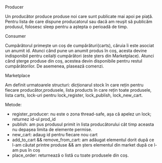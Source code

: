 Producer

Un producător produce produse noi care sunt publicate mai apoi pe piață.
Pentru lista de care dispune producatorul sau dacă am reușit să publicăm
produsul, folosesc sleep pentru a aștepta o perioadă de timp.

Consumer

Cumpărătorul primește un coș de cumpărături(carts), căruia îi este asociat un
anumit id. Atunci când pune un anumit produs în coș, acesta devine indisponibil
pentru ceilalți cumpărători (este șters din Marketplace). Atunci când șterge
produse din coș, acestea devin disponibile pentru restul cumpărătorilor.
De asemenea, plasează comenzi.

Marketplace

Am definit urmatoarele structuri:
dicționarul stock în care rețin pentru fiecare producător,produsele, lista
products în care rețin toate produsele, lista carts, lock-uri pentru
lock_register, lock_publish, lock_new_cart.

Metode:
- register_producer: nu este o zona thread-safe, așa că
apelez un lock; returnez id-ul prod_id
- publish: am pus produsul primit in lista producătorului cât timp
aceasta nu depașea limita de elemente permise.
- new_cart: adaug id pentru fiecare nou cart
- add_to_cart && remove_from_cart: am adăugat elementul dorit
după ce l-am căutat printre produse && am șters elementul din market
după ce l-am pus în coș
- place_order: returnează o listă cu toate produsele din coș.
